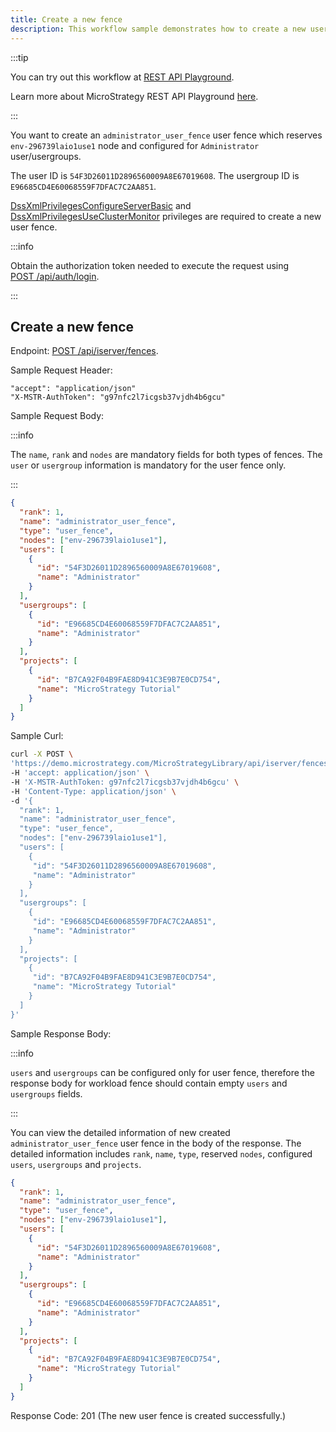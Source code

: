 ```yaml
---
title: Create a new fence
description: This workflow sample demonstrates how to create a new user or workload fence.
---
```


:::tip

You can try out this workflow at [REST API Playground](https://www.postman.com/microstrategysdk/workspace/microstrategy-rest-api/folder/16131298-5aef5846-6a6a-4d65-a91d-b3ebf5d96520?ctx=documentation).

Learn more about MicroStrategy REST API Playground [here](/docs/getting-started/playground.md).

:::

You want to create an `administrator_user_fence` user fence which reserves `env-296739laio1use1` node and configured for `Administrator` user/usergroups.

The user ID is `54F3D26011D2896560009A8E67019608`. The usergroup ID is `E96685CD4E60068559F7DFAC7C2AA851`.

[DssXmlPrivilegesConfigureServerBasic](https://www2.microstrategy.com/producthelp/Current/WebAPIReference/com/microstrategy/webapi/EnumDSSXMLPrivilegeTypes.html#DssXmlPrivilegesConfigureServerBasic) and [DssXmlPrivilegesUseClusterMonitor](https://www2.microstrategy.com/producthelp/Current/WebAPIReference/com/microstrategy/webapi/EnumDSSXMLPrivilegeTypes.html#DssXmlPrivilegesUseClusterMonitor) privileges are required to create a new user fence.

:::info

Obtain the authorization token needed to execute the request using [POST /api/auth/login](https://demo.microstrategy.com/MicroStrategyLibrary/api-docs/index.html#/Authentication/postLogin).

:::

## Create a new fence

Endpoint: [POST /api/iserver/fences](https://demo.microstrategy.com/MicroStrategyLibrary/api-docs/index.html#/System%20Administration/createFence).

Sample Request Header:

```http
"accept": "application/json"
"X-MSTR-AuthToken": "g97nfc2l7icgsb37vjdh4b6gcu"
```

Sample Request Body:

:::info

The `name`, `rank` and `nodes` are mandatory fields for both types of fences. The `user` or `usergroup` information is mandatory for the user fence only.

:::

```json
{
  "rank": 1,
  "name": "administrator_user_fence",
  "type": "user_fence",
  "nodes": ["env-296739laio1use1"],
  "users": [
    {
      "id": "54F3D26011D2896560009A8E67019608",
      "name": "Administrator"
    }
  ],
  "usergroups": [
    {
      "id": "E96685CD4E60068559F7DFAC7C2AA851",
      "name": "Administrator"
    }
  ],
  "projects": [
    {
      "id": "B7CA92F04B9FAE8D941C3E9B7E0CD754",
      "name": "MicroStrategy Tutorial"
    }
  ]
}
```

Sample Curl:

```bash
curl -X POST \
'https://demo.microstrategy.com/MicroStrategyLibrary/api/iserver/fences' \
-H 'accept: application/json' \
-H 'X-MSTR-AuthToken: g97nfc2l7icgsb37vjdh4b6gcu' \
-H 'Content-Type: application/json' \
-d '{
  "rank": 1,
  "name": "administrator_user_fence",
  "type": "user_fence",
  "nodes": ["env-296739laio1use1"],
  "users": [
    {
     "id": "54F3D26011D2896560009A8E67019608",
     "name": "Administrator"
    }
  ],
  "usergroups": [
    {
     "id": "E96685CD4E60068559F7DFAC7C2AA851",
     "name": "Administrator"
    }
  ],
  "projects": [
    {
     "id": "B7CA92F04B9FAE8D941C3E9B7E0CD754",
     "name": "MicroStrategy Tutorial"
    }
  ]
}'
```

Sample Response Body:

:::info

`users` and `usergroups` can be configured only for user fence, therefore the response body for workload fence should contain empty `users` and `usergroups` fields.

:::

You can view the detailed information of new created `administrator_user_fence` user fence in the body of the response. The detailed information includes `rank`, `name`, `type`, reserved `nodes`, configured `users`, `usergroups` and `projects`.

```json
{
  "rank": 1,
  "name": "administrator_user_fence",
  "type": "user_fence",
  "nodes": ["env-296739laio1use1"],
  "users": [
    {
      "id": "54F3D26011D2896560009A8E67019608",
      "name": "Administrator"
    }
  ],
  "usergroups": [
    {
      "id": "E96685CD4E60068559F7DFAC7C2AA851",
      "name": "Administrator"
    }
  ],
  "projects": [
    {
      "id": "B7CA92F04B9FAE8D941C3E9B7E0CD754",
      "name": "MicroStrategy Tutorial"
    }
  ]
}
```

Response Code: 201 (The new user fence is created successfully.)

